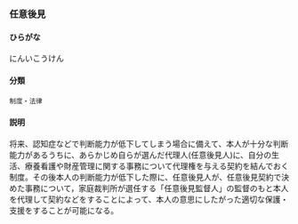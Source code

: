 <div style="display:none;">

## [あ行](securities-terms?id=あ行)
## [か行](securities-terms?id=か行)
## [さ行](securities-terms?id=さ行)
## [た行](securities-terms?id=た行)
## [な行](securities-terms?id=な行)

</div>

### 任意後見

#### ひらがな

にんいこうけん

#### 分類

`制度・法律`

#### 説明

将来、認知症などで判断能力が低下してしまう場合に備えて、本人が十分な判断能力があるうちに、あらかじめ自らが選んだ代理人(任意後見人)に、自分の生活、療養看護や財産管理に関する事務について代理権を与える契約を結んでおく制度。その後本人の判断能力が低下した際に、任意後見人が、任意後見契約で決めた事務について，家庭裁判所が選任する「任意後見監督人」の監督のもと本人を代理して契約などをすることによって、本人の意思にしたがった適切な保護・支援をすることが可能になる。

<div style="display:none;">

## [は行](securities-terms?id=は行)
## [ま行](securities-terms?id=ま行)
## [や行](securities-terms?id=や行)
## [ら行](securities-terms?id=ら行)
## [わ行](securities-terms?id=わ行)
## [英数字・記号](securities-terms?id=英数字・記号)

</div>

